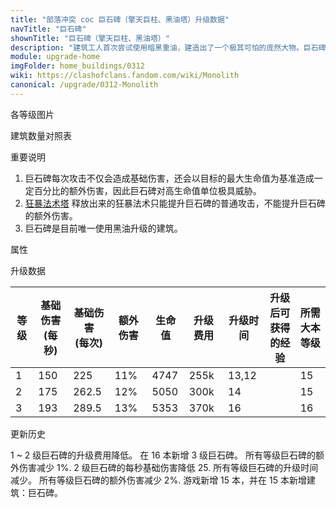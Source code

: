 ```yaml
---
title: "部落冲突 coc 巨石碑（擎天巨柱、黑油塔）升级数据"
navTitle: "巨石碑"
shownTitle: "巨石碑（擎天巨柱、黑油塔）"
description: "建筑工人首次尝试使用暗黑重油，建造出了一个极其可怕的庞然大物。巨石碑面对的目标越强，造成的伤害就越高。它是保卫村庄的利器，也是敌人的噩梦。"
module: upgrade-home
imgFolder: home_buildings/0312
wiki: https://clashofclans.fandom.com/wiki/Monolith
canonical: /upgrade/0312-Monolith
---
```


<UnitInfo :folder="$frontmatter.imgFolder" imgSrc="Monolith3_info.png" :imgAlt="$frontmatter.navTitle" :description="$frontmatter.description" />

<SmallTitle>各等级图片</SmallTitle>

<Panel>
    <UnitImgGroup :folder="$frontmatter.imgFolder">
        <UnitImg imgTitle="1 级" imgSrc="Monolith1.png" />
        <UnitImg imgTitle="2 级" imgSrc="Monolith2.png" />
        <UnitImg imgTitle="3 级" imgSrc="Monolith3.png" imgHd="Monolith3_hd.png" />
    </UnitImgGroup>
</Panel>

<SmallTitle>建筑数量对照表</SmallTitle>

<BuildingNum>
    <BuildingNumRow title="大本等级" num="1-14, 15-16" />
    <BuildingNumRow title="建筑数量" num=" 0,     1" />
</BuildingNum>

<SmallTitle>重要说明</SmallTitle>

1. 巨石碑每次攻击不仅会造成基础伤害，还会以目标的最大生命值为基准造成一定百分比的额外伤害，因此巨石碑对高生命值单位极具威胁。
2. [狂暴法术塔](/upgrade/0311-Spell-Tower) 释放出来的狂暴法术只能提升巨石碑的普通攻击，不能提升巨石碑的额外伤害。
3. 巨石碑是目前唯一使用黑油升级的建筑。

<SmallTitle>属性</SmallTitle>

<UnitProperties>
    <UnitProperty pKey="占地面积" pValue="3×3" />
    <UnitProperty pKey="判定面积" pValue="2×2" :isJudgeSquare="true" />
    <UnitProperty pKey="伤害类型" pValue="单体伤害" />
    <UnitProperty pKey="攻击的目标" pValue="地面和空中目标" />
    <UnitProperty pKey="射程" pValue="11 格" />
    <UnitProperty pKey="攻速" pValue="1.5 秒/次" />
</UnitProperties>

<SmallTitle>升级数据</SmallTitle>

<script setup>
const tableExtraInfo = [
    {
        "column": 5,
        "type": "cost",
        "gpClass": "building",
        "icon": "Dark_Elixir"
    },
    {
        "column": 6,
        "type": "time",
        "gpClass": "building"
    },
    {
        "column": 7,
        "type": "exp",
        "icon": "Exp"
    }
];
</script>

<UnitTable :tableExtraInfo="tableExtraInfo">

| 等级 |基础伤害<br>(每秒)|基础伤害<br>(每次)| 额外伤害 | 生命值 | 升级费用 |  升级时间  |升级后可<br>获得的经验| 所需<br>大本等级 |
| ---- |       ---      |       ---        |   ---   |   ---  |   ---   |    ----   |        ---          |      ----      |
|   1  |       150      |       225        |   11%   |  4747  |   255k  |  13,12    |                     |       15       |
|   2  |       175      |       262.5      |   12%   |  5050  |   300k  |  14       |                     |       15       |
|   3  |       193      |       289.5      |   13%   |  5353  |   370k  |  16       |                     |       16       |
</UnitTable>

<SmallTitle>更新历史</SmallTitle>

<Timeline>
    <TimelineItem date="2024/06/18">
        <TimelineRow>1 ~ 2 级巨石碑的升级费用降低。</TimelineRow>
    </TimelineItem>
    <TimelineItem date="2024/04/17">
        <TimelineRow>在 16 本新增 3 级巨石碑。</TimelineRow>
    </TimelineItem>
    <TimelineItem date="2023/12/12">
        <TimelineRow>所有等级巨石碑的额外伤害减少 1%.</TimelineRow>
        <TimelineRow>2 级巨石碑的每秒基础伤害降低 25.</TimelineRow>
        <TimelineRow>所有等级巨石碑的升级时间减少。</TimelineRow>
    </TimelineItem>
    <TimelineItem date="2022/12/12">
        <TimelineRow>所有等级巨石碑的额外伤害减少 2%.</TimelineRow>
    </TimelineItem>
    <TimelineItem date="2022/10/10">
        <TimelineRow>游戏新增 15 本，并在 15 本新增建筑：巨石碑。</TimelineRow>
    </TimelineItem>
    <TimelineItem :historyBottom="true" />
</Timeline>